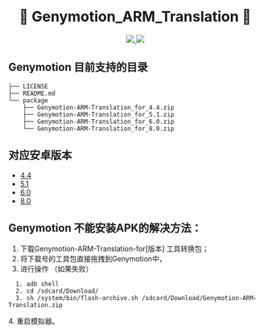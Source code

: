 ​<h1 align="center">:rocket: Genymotion_ARM_Translation :rocket: </h1>

<p align="center">
<a href="https://github.com/m9rc0">
  <img src="https://img.shields.io/website-up-down-green-red/https/shields.io.svg?label=m9rc0">
</a>
<a href="https://github.com/m9rc0/Genymotion_ARM_Translation">
    <img src="https://img.shields.io/github/license/mashape/apistatus.svg">
</a>
</p>

## Genymotion 目前支持的目录

```
├── LICENSE
├── README.md
└── package
    ├── Genymotion-ARM-Translation_for_4.4.zip
    ├── Genymotion-ARM-Translation_for_5.1.zip
    ├── Genymotion-ARM-Translation_for_6.0.zip
    └── Genymotion-ARM-Translation_for_8.0.zip
```

## 对应安卓版本

* [4.4](/blob/master/package/Genymotion-ARM-Translation_for_4.4.zip)
* [5.1](/blob/master/package/Genymotion-ARM-Translation_for_5.1.zip)
* [6.0](/blob/master/package/Genymotion-ARM-Translation_for_6.0.zip)
* [8.0](/blob/master/package/Genymotion-ARM-Translation_for_8.0.zip)

## Genymotion 不能安装APK的解决方法：

1. 下载Genymotion-ARM-Translation-for[版本] 工具转换包；
2. 将下载号的工具包直接拖拽到Genymotion中，
3. 进行操作 （如果失败）
```
  1. adb shell
  2. cd /sdcard/Download/
  3. sh /system/bin/flash-archive.sh /sdcard/Download/Genymotion-ARM-Translation.zip
```
4. 重启模拟器。
